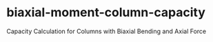 # biaxial-moment-column-capacity
Capacity Calculation for Columns with Biaxial Bending and Axial Force
